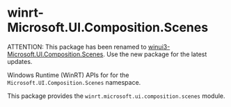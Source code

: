 <!-- warning: Please don't edit this file. It was automatically generated. -->

# winrt-Microsoft.UI.Composition.Scenes

ATTENTION: This package has been renamed to
[winui3-Microsoft.UI.Composition.Scenes](https://pypi.org/project/winui3-Microsoft.UI.Composition.Scenes/).
Use the new package for the latest updates.

Windows Runtime (WinRT) APIs for for the `Microsoft.UI.Composition.Scenes` namespace.

This package provides the `winrt.microsoft.ui.composition.scenes` module.
